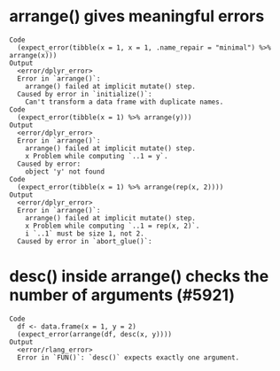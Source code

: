 # arrange() gives meaningful errors

    Code
      (expect_error(tibble(x = 1, x = 1, .name_repair = "minimal") %>% arrange(x)))
    Output
      <error/dplyr_error>
      Error in `arrange()`: 
        arrange() failed at implicit mutate() step. 
      Caused by error in `initialize()`: 
        Can't transform a data frame with duplicate names.
    Code
      (expect_error(tibble(x = 1) %>% arrange(y)))
    Output
      <error/dplyr_error>
      Error in `arrange()`: 
        arrange() failed at implicit mutate() step. 
        x Problem while computing `..1 = y`.
      Caused by error: 
        object 'y' not found
    Code
      (expect_error(tibble(x = 1) %>% arrange(rep(x, 2))))
    Output
      <error/dplyr_error>
      Error in `arrange()`: 
        arrange() failed at implicit mutate() step. 
        x Problem while computing `..1 = rep(x, 2)`.
        i `..1` must be size 1, not 2.
      Caused by error in `abort_glue()`: 
        

# desc() inside arrange() checks the number of arguments (#5921)

    Code
      df <- data.frame(x = 1, y = 2)
      (expect_error(arrange(df, desc(x, y))))
    Output
      <error/rlang_error>
      Error in `FUN()`: `desc()` expects exactly one argument.

